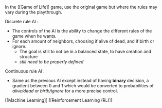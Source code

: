 In the [[Game of Life]] game, use the original game but where the rules may vary during the playthrough.

Discrete rule AI : 
- The controls of the AI is the ability to change the different rules of the game when he wants.
- For each amount of neighbors, choosing if alive of dead, and if birth or ignore.
	- The goal is still to not be in a balanced state, to have creation and structure
	- *still need to be properly defined*


Continuous rule AI : 
- Same as the previous AI except instead of having **binary** decision, a gradient between 0 and 1 which would be converted to probabilities of *alive/dead* or *birth/ignore* for a more precise control.


[[Machine Learning]] [[Reinforcement Learning (RL)]] 
